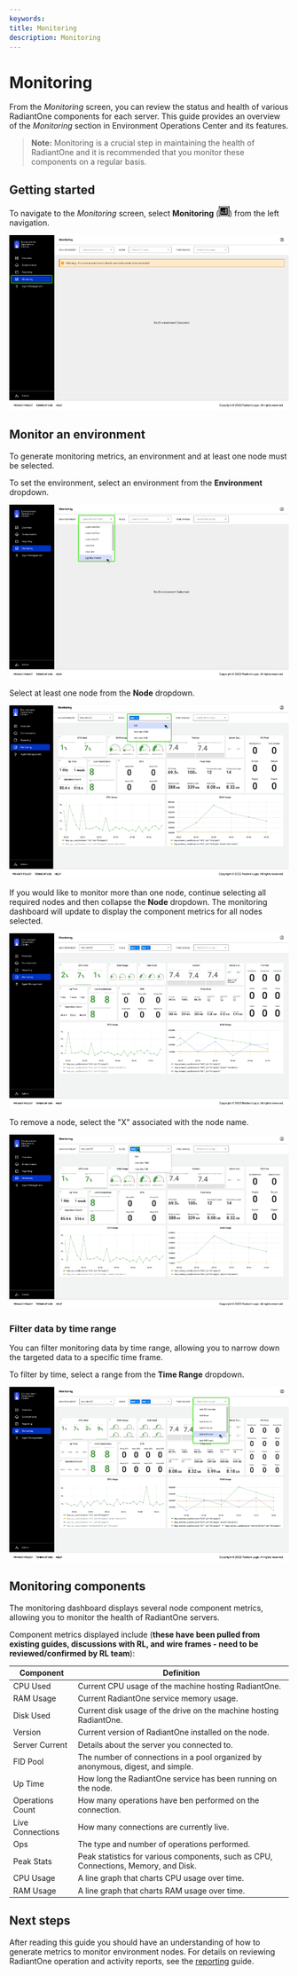 ```yaml
---
keywords:
title: Monitoring 
description: Monitoring
---
```

# Monitoring

From the *Monitoring* screen, you can review the status and health of various RadiantOne components for each server. This guide provides an overview of the *Monitoring* section in Environment Operations Center and its features.

> **Note:** Monitoring is a crucial step in maintaining the health of RadiantOne and it is recommended that you monitor these components on a regular basis.

## Getting started

To navigate to the *Monitoring* screen, select **Monitoring** (![image description](images/monitoring-icon.png)) from the left navigation.

![image description](images/overview-select-monitoring.png)

## Monitor an environment

To generate monitoring metrics, an environment and at least one node must be selected.

To set the environment, select an environment from the **Environment** dropdown.

![image description](images/overview-select-env.png)

Select at least one node from the **Node** dropdown. 

![image description](images/overview-select-node.png)

If you would like to monitor more than one node, continue selecting all required nodes and then collapse the **Node** dropdown. The monitoring dashboard will update to display the component metrics for all nodes selected.

![image description](images/overview-multiple-nodes.png)

To remove a node, select the "X" associated with the node name.

![image description](images/overview-remove-node.png)

### Filter data by time range

You can filter monitoring data by time range, allowing you to narrow down the targeted data to a specific time frame.

To filter by time, select a range from the **Time Range** dropdown.

![image description](images/overview-time-range.png)

## Monitoring components

The monitoring dashboard displays several node component metrics, allowing you to monitor the health of RadiantOne servers.

Component metrics displayed include (**these have been pulled from existing guides, discussions with RL, and wire frames - need to be reviewed/confirmed by RL team**):

| Component | Definition |
|--------|------------|
| CPU Used | Current CPU usage of the machine hosting RadiantOne. |
| RAM Usage | Current RadiantOne service memory usage. |
| Disk Used | Current disk usage of the drive on the machine hosting RadiantOne. |
| Version | Current version of RadiantOne installed on the node. |
| Server Current | Details about the server you connected to. |
| FID Pool | The number of connections in a pool organized by anonymous, digest, and simple. |
| Up Time | How long the RadiantOne service has been running on the node. |
| Operations Count | How many operations have ben performed on the connection. |
| Live Connections | How many connections are currently live. |
| Ops | The type and number of operations performed. |
| Peak Stats | Peak statistics for various components, such as CPU, Connections, Memory, and Disk. |
| CPU Usage | A line graph that charts CPU usage over time. |
| RAM Usage | A line graph that charts RAM usage over time. |

## Next steps

After reading this guide you should have an understanding of how to generate metrics to monitor environment nodes. For details on reviewing RadiantOne operation and activity reports, see the [reporting](../reporting/reporting-overview.md) guide.
